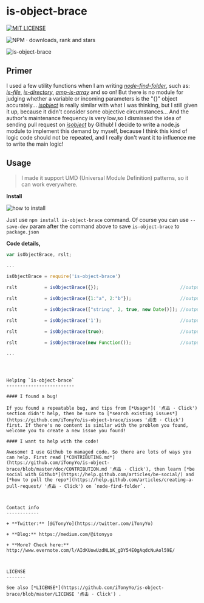 is-object-brace
===============

[![MIT LICENSE](https://camo.githubusercontent.com/377eda57da4e5aff0480df11e5a0ada0b5d95903/687474703a2f2f696d672e736869656c64732e696f2f6e706d2f6c2f69732d6f626a6563742e737667)](https://github.com/iTonyYo/WSK_IMAGE/blob/master/LICENSE '点击 · Click')

![NPM · downloads, rank and stars](https://nodei.co/npm/is-object-brace.png?downloads=true&downloadRank=true&stars=true)

![is-object-brace](http://e.hiphotos.baidu.com/image/pic/item/95eef01f3a292df5541379a1bf315c6035a873b6.jpg)



Primer
------

I used a few utility functions when I am writing [*node-find-folder*](https://github.com/iTonyYo/node-find-folder '点击 · Click'), such as: [*is-file*](https://www.npmjs.com/package/is-file '点击 · Click'), [*is-directory*](https://www.npmjs.com/package/is-directory '点击 · Click'), [*amp-is-array*](https://www.npmjs.com/package/amp-is-array '点击 · Click') and so on! But there is no module for judging whether a variable or incoming parameters is the "{}" object accurately... [*isobject*](https://www.npmjs.com/package/isobject '点击 · Click') is really similar with what I was thinking, but I still given it up, because it didn't consider some objective circumstances... And the author's maintenance frequency is very low,so I dismissed the idea of sending pull request on [*isobject*](https://www.npmjs.com/package/isobject '点击 · Click') by Github! I decide to write a node.js module to implement this demand by myself, because I think this kind of logic code should not be repeated, and I really don't want it to influence me to write the main logic!



Usage
-----

> I made it support UMD (Universal Module Definition) patterns, so it can work everywhere.

**Install**

![how to install](https://nodei.co/npm/is-object-brace.png?mini=true)

Just use `npm install is-object-brace` command. Of course you can use `--save-dev` param after the command above to save `is-object-brace` to `package.json`

**Code details,**

```js
var isObjectBrace, rslt;

...

isObjectBrace = require('is-object-brace')

rslt          = isObjectBrace({});                              //output: true

rslt          = isObjectBrace({1:"a", 2:"b"});                  //output: true

rslt          = isObjectBrace(["string", 2, true, new Date()]); //output: false

rslt          = isObjectBrace('1');                             //output: false

rslt          = isObjectBrace(true);                            //output: false

rslt          = isObjectBrace(new Function());                  //output: false

...
```
```



Helping `is-object-brace`
-------------------------

#### I found a bug!

If you found a repeatable bug, and tips from [*Usage*]( '点击 · Click') section didn't help, then be sure to [*search existing issues*](https://github.com/iTonyYo/is-object-brace/issues '点击 · Click') first. If there's no content is similar with the problem you found, welcome you to create a new issue you found!

#### I want to help with the code!

Awesome! I use Github to managed code. So there are lots of ways you can help. First read [*CONTRIBUTING.md*](https://github.com/iTonyYo/is-object-brace/blob/master/doc/CONTRIBUTION.md '点击 · Click'), then learn [*be social with Github*](https://help.github.com/articles/be-social/) and [*how to pull the repo*](https://help.github.com/articles/creating-a-pull-request/ '点击 · Click') on `node-find-folder`.



Contact info
------------

+ **Twitter:** [@iTonyYo](https://twitter.com/iTonyYo)

+ **Blog:** https://medium.com/@itonyyo

+ **More? Check here:** http://www.evernote.com/l/AIdKUowUzdNLbK_gDY54E0gAqdcNuAol59E/



LICENSE
-------

See also [*LICENSE*](https://github.com/iTonyYo/is-object-brace/blob/master/LICENSE '点击 · Click') .
